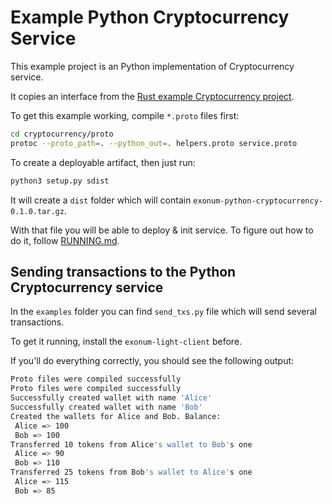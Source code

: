 # Example Python Cryptocurrency Service

This example project is an Python implementation of Cryptocurrency service.

It copies an interface from the [Rust example Cryptocurrency project](https://github.com/exonum/exonum/tree/ba62f89c8708a7d4d822ad5f9b691fdaf2400596/examples/cryptocurrency).

To get this example working, compile `*.proto` files first:

```sh
cd cryptocurrency/proto
protoc --proto_path=. --python_out=. helpers.proto service.proto
```

To create a deployable artifact, then just run:

```sh
python3 setup.py sdist
```

It will create a `dist` folder which will contain `exonum-python-cryptocurrency-0.1.0.tar.gz`.

With that file you will be able to deploy & init service. To figure out how to do it,
follow [RUNNING.md](https://github.com/popzxc/exonum-python-backend/blob/master/RUNNING.md).

## Sending transactions to the Python Cryptocurrency service

In the `examples` folder you can find `send_txs.py` file which will send several transactions.

To get it running, install the `exonum-light-client` before.

If you'll do everything correctly, you should see the following output:

```sh
Proto files were compiled successfully
Proto files were compiled successfully
Successfully created wallet with name 'Alice'
Successfully created wallet with name 'Bob'
Created the wallets for Alice and Bob. Balance:
 Alice => 100
 Bob => 100
Transferred 10 tokens from Alice's wallet to Bob's one
 Alice => 90
 Bob => 110
Transferred 25 tokens from Bob's wallet to Alice's one
 Alice => 115
 Bob => 85
```
